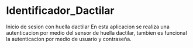 # Identificador_Dactilar
Inicio de sesion con huella dactilar
En esta aplicacion se realiza una autenticacion por medio del sensor de huella dactilar,
tambien es funcional la autenticacion por medio de usuario y contraseña.
